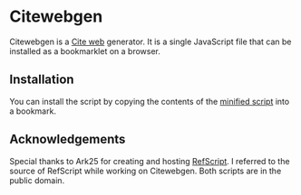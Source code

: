 # Citewebgen

Citewebgen is a [Cite web][cw] generator. It is a single JavaScript file that
can be installed as a bookmarklet on a browser.

## Installation

You can install the script by copying the contents of the [minified
script][mini] into a bookmark.

## Acknowledgements

Special thanks to Ark25 for creating and hosting [RefScript][rs]. I referred to
the source of RefScript while working on Citewebgen. Both scripts are in the
public domain.

[rs]: https://en.wikipedia.org/wiki/User:Ark25/RefScript
[cw]: https://en.wikipedia.org/wiki/Template:Cite_web
[mini]: https://raw.githubusercontent.com/riceissa/citewebgen/master/citewebgen.js
